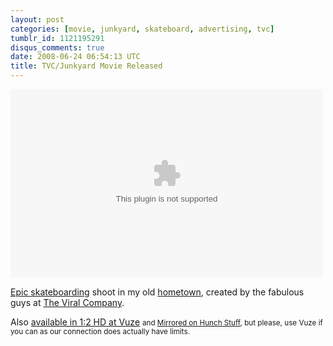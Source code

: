 ```yaml
---
layout: post
categories: [movie, junkyard, skateboard, advertising, tvc]
tumblr_id: 1121195291
disqus_comments: true
date: 2008-06-24 06:54:13 UTC
title: TVC/Junkyard Movie Released
---
```


<embed src="http://www.junkyard.se/swf/the_junk_project.swf" width="500" height="302" allowfullscreen="true" />

<a href="http://www.junkyard.se/?film=the_junk_project">Epic skateboarding</a> shoot in my old <a href="http://en.wikipedia.org/wiki/Trollhättan">hometown</a>, created by the fabulous guys at <a href="http://theviralcompany.se/">The Viral Company</a>.

Also <a href="http://www.vuze.com/details/BQ3BDUDAZW6TPGJNTQNLLLPJHIHPUFVZ.html">available in 1:2 HD at Vuze</a> <small>and <a href="http://hunch.se/stuff/Junkyard.se%20-%20The%20Junk%20Project.mkv" title="The Junk Project in 1:2 HD (Matroska)">Mirrored on Hunch Stuff</a>, but please, use Vuze if you can as our connection does actually have limits.</a></small>
